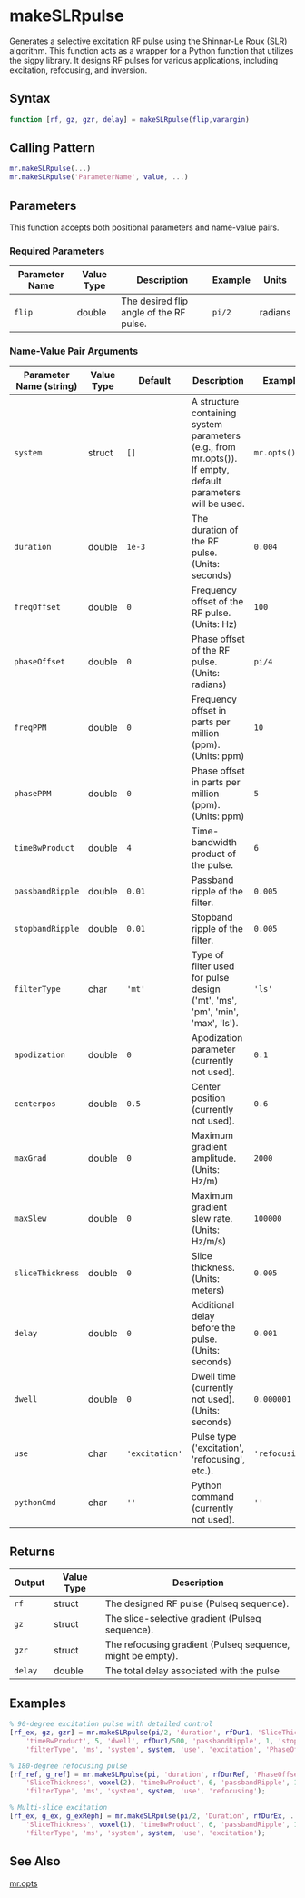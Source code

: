 # makeSLRpulse

Generates a selective excitation RF pulse using the Shinnar-Le Roux (SLR) algorithm. This function acts as a wrapper for a Python function that utilizes the sigpy library. It designs RF pulses for various applications, including excitation, refocusing, and inversion.

## Syntax

```matlab
function [rf, gz, gzr, delay] = makeSLRpulse(flip,varargin)
```

## Calling Pattern

```matlab
mr.makeSLRpulse(...)
mr.makeSLRpulse('ParameterName', value, ...)
```

## Parameters

This function accepts both positional parameters and name-value pairs.

### Required Parameters

| Parameter Name | Value Type | Description | Example | Units |
|------|------|-------------|---------|-------|
| `flip` | double | The desired flip angle of the RF pulse. | `pi/2` | radians |

### Name-Value Pair Arguments
| Parameter Name (string) | Value Type | Default | Description | Example |
|------|------|---------|-------------|---------|
| `system` | struct | `[]` | A structure containing system parameters (e.g., from mr.opts()).  If empty, default parameters will be used. | `mr.opts()` |
| `duration` | double | `1e-3` | The duration of the RF pulse. (Units: seconds) | `0.004` |
| `freqOffset` | double | `0` | Frequency offset of the RF pulse. (Units: Hz) | `100` |
| `phaseOffset` | double | `0` | Phase offset of the RF pulse. (Units: radians) | `pi/4` |
| `freqPPM` | double | `0` | Frequency offset in parts per million (ppm). (Units: ppm) | `10` |
| `phasePPM` | double | `0` | Phase offset in parts per million (ppm). (Units: ppm) | `5` |
| `timeBwProduct` | double | `4` | Time-bandwidth product of the pulse. | `6` |
| `passbandRipple` | double | `0.01` | Passband ripple of the filter. | `0.005` |
| `stopbandRipple` | double | `0.01` | Stopband ripple of the filter. | `0.005` |
| `filterType` | char | `'mt'` | Type of filter used for pulse design ('mt', 'ms', 'pm', 'min', 'max', 'ls'). | `'ls'` |
| `apodization` | double | `0` | Apodization parameter (currently not used). | `0.1` |
| `centerpos` | double | `0.5` | Center position (currently not used). | `0.6` |
| `maxGrad` | double | `0` | Maximum gradient amplitude. (Units: Hz/m) | `2000` |
| `maxSlew` | double | `0` | Maximum gradient slew rate. (Units: Hz/m/s) | `100000` |
| `sliceThickness` | double | `0` | Slice thickness. (Units: meters) | `0.005` |
| `delay` | double | `0` | Additional delay before the pulse. (Units: seconds) | `0.001` |
| `dwell` | double | `0` | Dwell time (currently not used). (Units: seconds) | `0.000001` |
| `use` | char | `'excitation'` | Pulse type ('excitation', 'refocusing', etc.). | `'refocusing'` |
| `pythonCmd` | char | `''` | Python command (currently not used). | `''` |

## Returns

| Output | Value Type | Description |
|--------|------|-------------|
| `rf` | struct | The designed RF pulse (Pulseq sequence). |
| `gz` | struct | The slice-selective gradient (Pulseq sequence). |
| `gzr` | struct | The refocusing gradient (Pulseq sequence, might be empty). |
| `delay` | double | The total delay associated with the pulse |

## Examples

```matlab
% 90-degree excitation pulse with detailed control
[rf_ex, gz, gzr] = mr.makeSLRpulse(pi/2, 'duration', rfDur1, 'SliceThickness', sliceThickness*sth_ex, ...
    'timeBwProduct', 5, 'dwell', rfDur1/500, 'passbandRipple', 1, 'stopbandRipple', 1e-2, ...
    'filterType', 'ms', 'system', system, 'use', 'excitation', 'PhaseOffset', pi/2);

% 180-degree refocusing pulse
[rf_ref, g_ref] = mr.makeSLRpulse(pi, 'duration', rfDurRef, 'PhaseOffset', pi/2, ...
    'SliceThickness', voxel(2), 'timeBwProduct', 6, 'passbandRipple', 1, 'stopbandRipple', 1e-2, ...
    'filterType', 'ms', 'system', system, 'use', 'refocusing');

% Multi-slice excitation
[rf_ex, g_ex, g_exReph] = mr.makeSLRpulse(pi/2, 'Duration', rfDurEx, ...
    'SliceThickness', voxel(1), 'timeBwProduct', 6, 'passbandRipple', 1, 'stopbandRipple', 1e-2, ...
    'filterType', 'ms', 'system', system, 'use', 'excitation');
```

## See Also

[mr.opts](opts.md)
